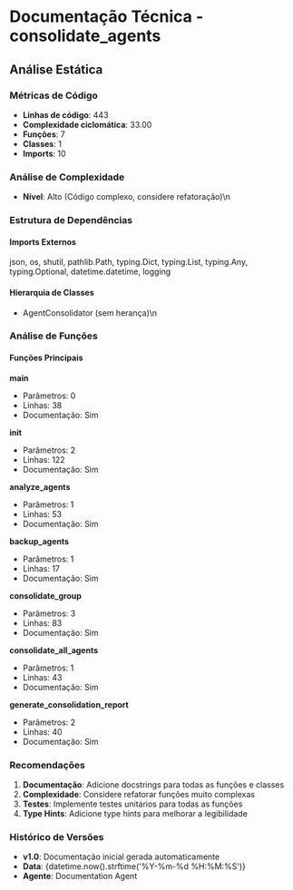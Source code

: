 # Documentação Técnica - consolidate_agents

## Análise Estática

### Métricas de Código
- **Linhas de código**: 443
- **Complexidade ciclomática**: 33.00
- **Funções**: 7
- **Classes**: 1
- **Imports**: 10

### Análise de Complexidade
- **Nível**: Alto (Código complexo, considere refatoração)\n
### Estrutura de Dependências

#### Imports Externos
json, os, shutil, pathlib.Path, typing.Dict, typing.List, typing.Any, typing.Optional, datetime.datetime, logging

#### Hierarquia de Classes
- AgentConsolidator (sem herança)\n
### Análise de Funções

#### Funções Principais
**main**
- Parâmetros: 0
- Linhas: 38
- Documentação: Sim

**__init__**
- Parâmetros: 2
- Linhas: 122
- Documentação: Sim

**analyze_agents**
- Parâmetros: 1
- Linhas: 53
- Documentação: Sim

**backup_agents**
- Parâmetros: 1
- Linhas: 17
- Documentação: Sim

**consolidate_group**
- Parâmetros: 3
- Linhas: 83
- Documentação: Sim

**consolidate_all_agents**
- Parâmetros: 1
- Linhas: 43
- Documentação: Sim

**generate_consolidation_report**
- Parâmetros: 2
- Linhas: 40
- Documentação: Sim

### Recomendações

1. **Documentação**: Adicione docstrings para todas as funções e classes
2. **Complexidade**: Considere refatorar funções muito complexas
3. **Testes**: Implemente testes unitários para todas as funções
4. **Type Hints**: Adicione type hints para melhorar a legibilidade

### Histórico de Versões

- **v1.0**: Documentação inicial gerada automaticamente
- **Data**: {datetime.now().strftime('%Y-%m-%d %H:%M:%S')}
- **Agente**: Documentation Agent

